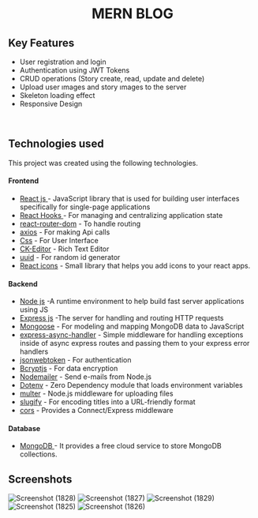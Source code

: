 <H1 align ="center" > MERN BLOG  </h1>

##  Key Features

- User registration and login
- Authentication using JWT Tokens
- CRUD operations (Story create, read, update and delete)
- Upload user ımages and story ımages  to the server
- Skeleton loading effect
- Responsive Design

<br/>

##  Technologies used

This project was created using the following technologies.

####  Frontend 

- [React js ](https://www.npmjs.com/package/react) - JavaScript library that is used for building user interfaces specifically for single-page applications
- [React Hooks  ](https://reactjs.org/docs/hooks-intro.html) - For managing and centralizing application state
- [react-router-dom](https://www.npmjs.com/package/react-router-dom) - To handle routing
- [axios](https://www.npmjs.com/package/axios) - For making Api calls
- [Css](https://developer.mozilla.org/en-US/docs/Web/CSS) - For User Interface
- [CK-Editor](https://ckeditor.com/docs/ckeditor5/latest/builds/guides/integration/frameworks/react.html) - Rich Text Editor 
- [uuid](https://www.npmjs.com/package/uuid) - For random id generator
- [React icons](https://react-icons.github.io/react-icons/) -
 Small library that helps you add icons  to your react apps.

####  Backend 

- [Node js](https://nodejs.org/en/) -A runtime environment to help build fast server applications using JS
- [Express js](https://www.npmjs.com/package/express) -The server for handling and routing HTTP requests
- [Mongoose](https://mongoosejs.com/) - For modeling and mapping MongoDB data to JavaScript
- [express-async-handler](https://www.npmjs.com/package/express-async-handler) - Simple middleware for handling exceptions inside of async express routes and passing them to your express error handlers 
- [jsonwebtoken](https://www.npmjs.com/package/jsonwebtoken) - For authentication
- [Bcryptjs](https://www.npmjs.com/package/bcryptjs) - For data encryption
- [Nodemailer](https://nodemailer.com/about/) - Send e-mails from Node.js
- [Dotenv](https://www.npmjs.com/package/dotenv) - Zero Dependency module that loads environment variables
- [multer](https://www.npmjs.com/package/multer) - Node.js middleware for uploading files 
- [slugify](https://www.npmjs.com/package/slugify) - For encoding titles into a URL-friendly format
- [cors](https://www.npmjs.com/package/cors) - Provides a Connect/Express middleware


####  Database 

 - [MongoDB ](https://www.mongodb.com/) - It provides a free cloud service to store MongoDB collections.
 
 ##  Screenshots 
 

![Screenshot (1828)](https://github.com/HarshTiwari-err/FullStack_Blogging_Site/assets/129328042/7b11e1e7-eafa-4516-af2f-20dc1c269837)
![Screenshot (1827)](https://github.com/HarshTiwari-err/FullStack_Blogging_Site/assets/129328042/6044ec31-c677-4068-a612-65b034f60193)
![Screenshot (1829)](https://github.com/HarshTiwari-err/FullStack_Blogging_Site/assets/129328042/a5d058a8-0930-41ff-ab54-8ea1e479fc00)
![Screenshot (1825)](https://github.com/HarshTiwari-err/FullStack_Blogging_Site/assets/129328042/5b936b9a-8102-4aa3-a700-ba56852de726)
![Screenshot (1826)](https://github.com/HarshTiwari-err/FullStack_Blogging_Site/assets/129328042/27d3b2ca-b32f-4eec-b71a-cca2e117190e)





